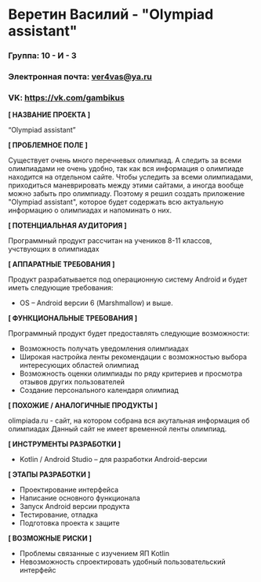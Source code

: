 # Веретин Василий - "Olympiad assistant"

### Группа: 10 - И - 3
### Электронная почта: ver4vas@ya.ru
### VK: https://vk.com/gambikus


**[ НАЗВАНИЕ ПРОЕКТА ]**

“Olympiad assistant”

**[ ПРОБЛЕМНОЕ ПОЛЕ ]**

Существует очень много перечневых олимпиад. А следить за всеми олимпиадами не очень удобно, так как вся информация о олимпиаде находится на отдельном сайте. Чтобы уследить за всеми олимпиадами, приходиться маневрировать между этими сайтами, а иногда вообще можно забыть про олимпиаду. Поэтому я решил создать приложение "Olympiad assistant", которое будет содержать всю актуальную информацию о олимпиадах и напоминать о них.

**[ ПОТЕНЦИАЛЬНАЯ АУДИТОРИЯ ]**

Программный продукт рассчитан на учеников 8-11 классов, учствующих в олимпиадах

**[ АППАРАТНЫЕ ТРЕБОВАНИЯ ]**

Продукт разрабатывается под операционную систему Android и будет иметь следующие требования:

* OS – Android версии 6 (Marshmallow) и выше.

**[ ФУНКЦИОНАЛЬНЫЕ ТРЕБОВАНИЯ ]**

Программный продукт будет предоставлять следующие возможности:
* Возможность получать уведомления олимпиадах
* Широкая настройка ленты рекомендации с возможностью выбора интересующих областей олимпиад 
* Возможность оценки олимпиады по ряду критериев и просмотра отзывов других пользователей
* Создание персонального календаря олимпиад

**[ ПОХОЖИЕ / АНАЛОГИЧНЫЕ ПРОДУКТЫ ]**

olimpiada.ru - сайт, на котором собрана вся акутальная информация об олимпиадах
Данный сайт не имеет временной ленты олимпиад.

**[ ИНСТРУМЕНТЫ РАЗРАБОТКИ ]**

*    Kotlin / Android Studio – для разработки Android-версии

**[ ЭТАПЫ РАЗРАБОТКИ ]**

*    Проектирование интерфейса
*    Написание основного функционала
*    Запуск Android версии продукта
*    Тестирование, отладка
*    Подготовка проекта к защите

**[ ВОЗМОЖНЫЕ РИСКИ ]**

*    Проблемы связанные с изучением ЯП Kotlin
*    Невозможность спроектировать удобный пользовательский интерфейс


